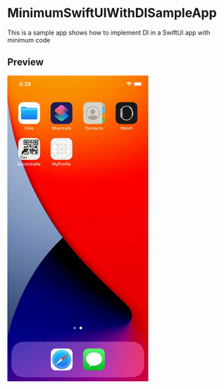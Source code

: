 # MinimumSwiftUIWithDISampleApp

This is a sample app shows how to implement DI in a SwiftUI app with minimum code

## Preview

![Preview Movie](README_Resource/Preview.gif)
